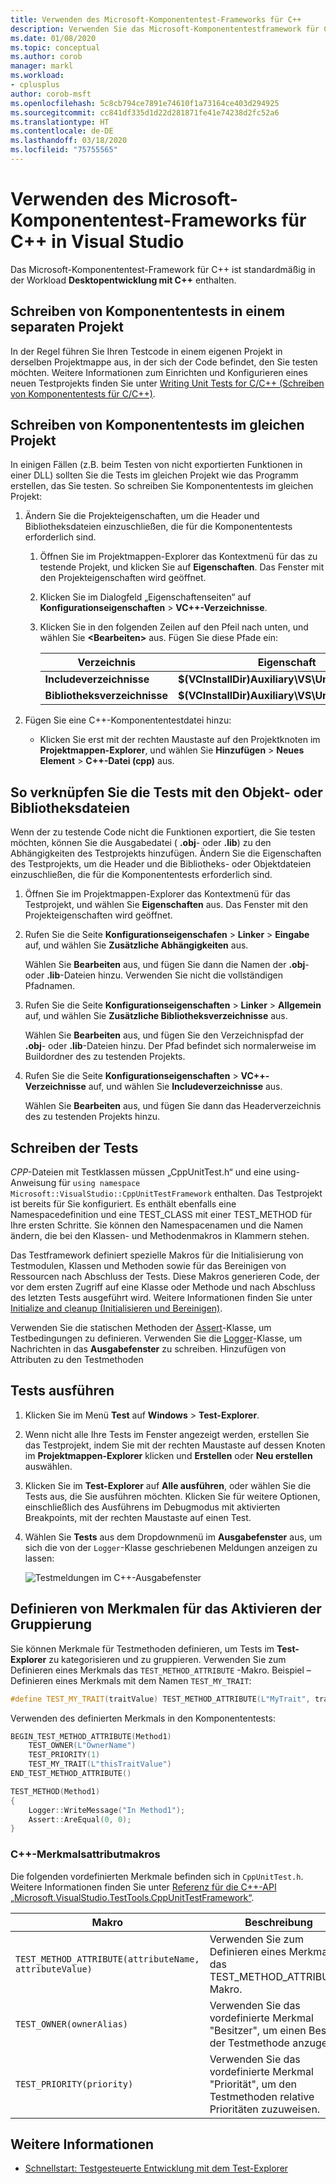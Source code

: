 ```yaml
---
title: Verwenden des Microsoft-Komponententest-Frameworks für C++
description: Verwenden Sie das Microsoft-Komponententestframework für C++, um Komponententests für Ihren C++-Code zu erstellen.
ms.date: 01/08/2020
ms.topic: conceptual
ms.author: corob
manager: markl
ms.workload:
- cplusplus
author: corob-msft
ms.openlocfilehash: 5c8cb794ce7891e74610f1a73164ce403d294925
ms.sourcegitcommit: cc841df335d1d22d281871fe41e74238d2fc52a6
ms.translationtype: HT
ms.contentlocale: de-DE
ms.lasthandoff: 03/18/2020
ms.locfileid: "75755565"
---
```

# <a name="use-the-microsoft-unit-testing-framework-for-c-in-visual-studio"></a>Verwenden des Microsoft-Komponententest-Frameworks für C++ in Visual Studio

Das Microsoft-Komponententest-Framework für C++ ist standardmäßig in der Workload **Desktopentwicklung mit C++** enthalten.

## <a name="to-write-unit-tests-in-a-separate-project"></a><a name="separate_project"></a> Schreiben von Komponententests in einem separaten Projekt

In der Regel führen Sie Ihren Testcode in einem eigenen Projekt in derselben Projektmappe aus, in der sich der Code befindet, den Sie testen möchten. Weitere Informationen zum Einrichten und Konfigurieren eines neuen Testprojekts finden Sie unter [Writing Unit Tests for C/C++ (Schreiben von Komponententests für C/C++)](writing-unit-tests-for-c-cpp.md).

## <a name="to-write-unit-tests-in-the-same-project"></a><a name="same_project"></a> Schreiben von Komponententests im gleichen Projekt

In einigen Fällen (z.B. beim Testen von nicht exportierten Funktionen in einer DLL) sollten Sie die Tests im gleichen Projekt wie das Programm erstellen, das Sie testen. So schreiben Sie Komponententests im gleichen Projekt:

1. Ändern Sie die Projekteigenschaften, um die Header und Bibliotheksdateien einzuschließen, die für die Komponententests erforderlich sind.

   1. Öffnen Sie im Projektmappen-Explorer das Kontextmenü für das zu testende Projekt, und klicken Sie auf **Eigenschaften**. Das Fenster mit den Projekteigenschaften wird geöffnet.

   1. Klicken Sie im Dialogfeld „Eigenschaftenseiten“ auf **Konfigurationseigenschaften** > **VC++-Verzeichnisse**.

   1. Klicken Sie in den folgenden Zeilen auf den Pfeil nach unten, und wählen Sie **\<Bearbeiten>** aus. Fügen Sie diese Pfade ein:

      | Verzeichnis | Eigenschaft |
      |-| - |
      | **Includeverzeichnisse** | **$(VCInstallDir)Auxiliary\VS\UnitTest\include** |
      | **Bibliotheksverzeichnisse** | **$(VCInstallDir)Auxiliary\VS\UnitTest\lib** |

1. Fügen Sie eine C++-Komponententestdatei hinzu:

   - Klicken Sie erst mit der rechten Maustaste auf den Projektknoten im **Projektmappen-Explorer**, und wählen Sie **Hinzufügen** > **Neues Element** > **C++-Datei (cpp)** aus.

## <a name="to-link-the-tests-to-the-object-or-library-files"></a><a name="object_files"></a> So verknüpfen Sie die Tests mit den Objekt- oder Bibliotheksdateien

Wenn der zu testende Code nicht die Funktionen exportiert, die Sie testen möchten, können Sie die Ausgabedatei ( **.obj**- oder **.lib**) zu den Abhängigkeiten des Testprojekts hinzufügen. Ändern Sie die Eigenschaften des Testprojekts, um die Header und die Bibliotheks- oder Objektdateien einzuschließen, die für die Komponententests erforderlich sind.

1. Öffnen Sie im Projektmappen-Explorer das Kontextmenü für das Testprojekt, und wählen Sie **Eigenschaften** aus. Das Fenster mit den Projekteigenschaften wird geöffnet.

1. Rufen Sie die Seite **Konfigurationseigenschafen** > **Linker** > **Eingabe** auf, und wählen Sie **Zusätzliche Abhängigkeiten** aus.

   Wählen Sie **Bearbeiten** aus, und fügen Sie dann die Namen der **.obj**- oder **.lib**-Dateien hinzu. Verwenden Sie nicht die vollständigen Pfadnamen.

1. Rufen Sie die Seite **Konfigurationseigenschaften** > **Linker** > **Allgemein** auf, und wählen Sie **Zusätzliche Bibliotheksverzeichnisse** aus.

   Wählen Sie **Bearbeiten** aus, und fügen Sie den Verzeichnispfad der **.obj**- oder **.lib**-Dateien hinzu. Der Pfad befindet sich normalerweise im Buildordner des zu testenden Projekts.

1. Rufen Sie die Seite **Konfigurationseigenschaften** > **VC++-Verzeichnisse** auf, und wählen Sie **Includeverzeichnisse** aus.

   Wählen Sie **Bearbeiten** aus, und fügen Sie dann das Headerverzeichnis des zu testenden Projekts hinzu.

## <a name="write-the-tests"></a>Schreiben der Tests

*CPP*-Dateien mit Testklassen müssen „CppUnitTest.h“ und eine using-Anweisung für `using namespace Microsoft::VisualStudio::CppUnitTestFramework` enthalten. Das Testprojekt ist bereits für Sie konfiguriert. Es enthält ebenfalls eine Namespacedefinition und eine TEST_CLASS mit einer TEST_METHOD für Ihre ersten Schritte. Sie können den Namespacenamen und die Namen ändern, die bei den Klassen- und Methodenmakros in Klammern stehen.

Das Testframework definiert spezielle Makros für die Initialisierung von Testmodulen, Klassen und Methoden sowie für das Bereinigen von Ressourcen nach Abschluss der Tests. Diese Makros generieren Code, der vor dem ersten Zugriff auf eine Klasse oder Methode und nach Abschluss des letzten Tests ausgeführt wird. Weitere Informationen finden Sie unter [Initialize and cleanup (Initialisieren und Bereinigen)](microsoft-visualstudio-testtools-cppunittestframework-api-reference.md#Initialize_and_cleanup).

Verwenden Sie die statischen Methoden der [Assert](microsoft-visualstudio-testtools-cppunittestframework-api-reference.md#general_asserts)-Klasse, um Testbedingungen zu definieren. Verwenden Sie die [Logger](microsoft-visualstudio-testtools-cppunittestframework-api-reference.md#logger)-Klasse, um Nachrichten in das **Ausgabefenster** zu schreiben. Hinzufügen von Attributen zu den Testmethoden

## <a name="run-the-tests"></a>Tests ausführen

1. Klicken Sie im Menü **Test** auf **Windows** > **Test-Explorer**.

1. Wenn nicht alle Ihre Tests im Fenster angezeigt werden, erstellen Sie das Testprojekt, indem Sie mit der rechten Maustaste auf dessen Knoten im **Projektmappen-Explorer** klicken und **Erstellen** oder **Neu erstellen** auswählen.

1. Klicken Sie im **Test-Explorer** auf **Alle ausführen**, oder wählen Sie die Tests aus, die Sie ausführen möchten. Klicken Sie für weitere Optionen, einschließlich des Ausführens im Debugmodus mit aktivierten Breakpoints, mit der rechten Maustaste auf einen Test.

1. Wählen Sie **Tests** aus dem Dropdownmenü im **Ausgabefenster** aus, um sich die von der `Logger`-Klasse geschriebenen Meldungen anzeigen zu lassen:

   ![Testmeldungen im C++-Ausgabefenster](media/cpp-test-output-window.png)

## <a name="define-traits-to-enable-grouping"></a>Definieren von Merkmalen für das Aktivieren der Gruppierung

Sie können Merkmale für Testmethoden definieren, um Tests im **Test-Explorer** zu kategorisieren und zu gruppieren. Verwenden Sie zum Definieren eines Merkmals das `TEST_METHOD_ATTRIBUTE` -Makro. Beispiel – Definieren eines Merkmals mit dem Namen `TEST_MY_TRAIT`:

```cpp
#define TEST_MY_TRAIT(traitValue) TEST_METHOD_ATTRIBUTE(L"MyTrait", traitValue)
```

Verwenden des definierten Merkmals in den Komponententests:

```cpp
BEGIN_TEST_METHOD_ATTRIBUTE(Method1)
    TEST_OWNER(L"OwnerName")
    TEST_PRIORITY(1)
    TEST_MY_TRAIT(L"thisTraitValue")
END_TEST_METHOD_ATTRIBUTE()

TEST_METHOD(Method1)
{
    Logger::WriteMessage("In Method1");
    Assert::AreEqual(0, 0);
}
```

### <a name="c-trait-attribute-macros"></a>C++-Merkmalsattributmakros

Die folgenden vordefinierten Merkmale befinden sich in `CppUnitTest.h`. Weitere Informationen finden Sie unter [Referenz für die C++-API „Microsoft.VisualStudio.TestTools.CppUnitTestFramework“](microsoft-visualstudio-testtools-cppunittestframework-api-reference.md).

|Makro|Beschreibung|
|-|-----------------|
|`TEST_METHOD_ATTRIBUTE(attributeName, attributeValue)`|Verwenden Sie zum Definieren eines Merkmals das TEST_METHOD_ATTRIBUTE-Makro.|
|`TEST_OWNER(ownerAlias)`|Verwenden Sie das vordefinierte Merkmal "Besitzer", um einen Besitzer der Testmethode anzugeben.|
|`TEST_PRIORITY(priority)`|Verwenden Sie das vordefinierte Merkmal "Priorität", um den Testmethoden relative Prioritäten zuzuweisen.|

## <a name="see-also"></a>Weitere Informationen

- [Schnellstart: Testgesteuerte Entwicklung mit dem Test-Explorer](../test/quick-start-test-driven-development-with-test-explorer.md)

